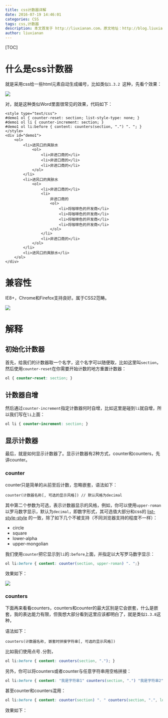 ```yaml
---
title: css计数器详解
date: 2016-07-19 14:46:01
categories: CSS
tags: css,计数器
description: 本文首发于 http://liuxianan.com，原文地址：http://blog.liuxianan.com/css-counters.html，转载请注明署名“liuxianan”并在显眼位置保留原文链接，谢谢！
author: liuxianan
---
```


[TOC]

# 什么是css计数器

就是采用css给一些html元素自动生成编号，比如类似`1.3.2 `这种，先看个效果：

![](http://image.liuxianan.com/201607/20160721_083037_831_3589.png)

对，就是这种类似Word里面很常见的效果，代码如下：

```markup
<style type="text/css">
#demo1 ol { counter-reset: section; list-style-type: none; }
#demo1 ol li { counter-increment: section; }
#demo1 ol li:before { content: counters(section, ".") ". "; }
</style>
<div id="demo1">
	<ol>
		<li>进风口的爽肤水
			<ol>
				<li>非进口商的</li>
				<li>非进口商的</li>
				<li>非进口商的</li>
			</ol>
		</li>
		<li>进风口的爽肤水
			<ol>
				<li>非进口商的</li>
				<li>
					非进口商的
					<ol>
						<li>将咖啡色的开发商</li>
						<li>将咖啡色的开发商</li>
						<li>将咖啡色的开发商</li>
						<li>将咖啡色的开发商</li>
					</ol>
				</li>
				<li>非进口商的</li>
			</ol>
		</li>
		<li>进风口的爽肤水</li>
	</ol>
</div>
```

# 兼容性

IE8+，Chrome和Firefox支持良好。属于CSS2范畴。

![](http://image.liuxianan.com/201607/20160721_092149_393_4796.png)

# 解释

## 初始化计数器

首先，给我们的计数器取一个名字，这个名字可以随便取，比如这里叫`section`，然后使用`counter-reset`在你需要开始计数的地方重置计数器：

```css
ol { counter-reset: section; }
```

## 计数器自增

然后通过`counter-increment`指定计数器何时自增，比如这里是碰到`li`就自增，所以我们写在`li`上面：

```css
ol li { counter-increment: section; }
```

## 显示计数器

最后，就是如何显示计数器了。显示计数器有2种方式，counter和counters，先讲counter。

### counter

counter只是简单的从前至后计数，忽略嵌套，语法如下：

	counter(计数器名称[, 可选的显示风格]) // 默认风格为decimal

其中第二个参数为可选，表示计数器显示的风格，例如，你可以使用`upper-roman`以罗马数字显示，默认为`decimal`，即数字形式，其可选值大部分和css的 [list-style-style](http://www.w3school.com.cn/cssref/pr_list-style-type.asp) 的一致，除了如下几个不被支持（不同浏览器支持的程度不一样）：

* circle
* square
* lower-alpha
* upper-mongolian

我们使用`counter`把它显示到`li`的`:before`上面，并指定以大写罗马数字显示：

```css
ol li:before { content: counter(section, upper-roman) ". ";}
```

效果如下：

![](http://image.liuxianan.com/201607/20160721_093646_812_0612.png)

### counters

下面再来看看counters，counters和counter的最大区别是它会嵌套，什么是嵌套，我的表达能力有限，但我想大部分看到这里应该都明白了，就是类似`1.3.8`这种，

语法如下：

	counters(计数器名称, 嵌套时拼接字符串[, 可选的显示风格])

比如我们使用点号`.`分割，

```css
ol li:before { content: counters(section, "."); }
```

另外，你可以将counters或者counter与任意字符串用空格拼接：

```css
ol li:before { content: "我是字符串1" counters(section, ".") "我是字符串2" "我是字符串3"; }
```

甚至counter和counters混用：

```css
ol li:before { content: counter(section) ". " counters(section, ".", lower-alpha) ". "; }
```

效果如下：
